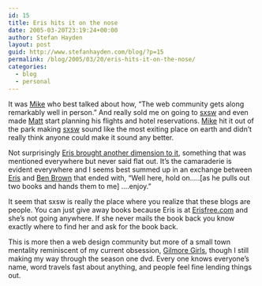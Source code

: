 ```yaml
---
id: 15
title: Eris hits it on the nose
date: 2005-03-20T23:19:24+00:00
author: Stefan Hayden
layout: post
guid: http://www.stefanhayden.com/blog/?p=15
permalink: /blog/2005/03/20/eris-hits-it-on-the-nose/
categories:
  - blog
  - personal
---
```

It was <a href="http://www.mikeindustries.com/blog/archive/2005/03/sxsw-2005">Mike</a> who best talked about how, “The web community gets along remarkably well in person.” And really sold me on going to <a href="http://2005.sxsw.com/">sxsw</a> and even made <a href="http://www.greendayfreaks.com/blog/">Matt</a> start planning his flights and hotel reservations. <a href="http://www.mikeindustries.com/blog/archive/2005/03/sxsw-2005">Mike</a> hit it out of the park making <a href="http://2005.sxsw.com/">sxsw</a> sound like the most exiting place on earth and didn’t really think anyone could make it sound any better.

Not surprisingly <a href="http://www.erisfree.com/updates/87/sxswi2005-attempted-wrap-up">Eris brought another dimension to it</a>, something that was mentioned everywhere but never said flat out. It’s the camaraderie is evident everywhere and I seems best summed up in an exchange between <a href="http://www.erisfree.com">Eris</a> and <a href="http://www.benbrown.com/">Ben Brown</a> that ended with, “Well here, hold on…..[as he pulls out two books and hands them to me] ....enjoy.”

It seem that sxsw is really the place where you realize that these blogs are people. You can just give away books because Eris is at <a href="http://www.erisfree.com">Erisfree.com</a> and she’s not going anywhere. If she never mails the book back you know exactly where to find her and ask for the book back. 

This is more then a web design community but more of a small town mentality reminiscent of my current obsession, <a href="http://www.thewb.com/Shows/Show/0,7353,%7C%7C159,00.html">Gilmore Girls</a>, though I still making my way through the season one dvd. Every one knows everyone’s name, word travels fast about anything, and people feel fine lending things out.
